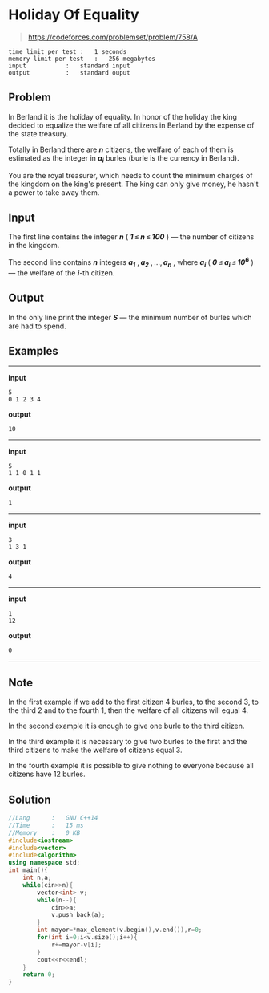# Holiday Of Equality

> https://codeforces.com/problemset/problem/758/A

```
time limit per test	:	1 seconds
memory limit per test	:	256 megabytes
input			:	standard input
output			:	standard ouput
```

## Problem

In Berland it is the holiday of equality. In honor of the holiday the king decided to equalize the welfare of all citizens in Berland by the expense of the state treasury.

Totally in Berland there are ***n*** citizens, the welfare of each of them is estimated as the integer in ***a<sub>i</sub>*** burles (burle is the currency in Berland).

You are the royal treasurer, which needs to count the minimum charges of the kingdom on the king's present. The king can only give money, he hasn't a power to take away them.

## Input

The first line contains the integer ***n*** ( ***1*** ≤ ***n*** ≤ ***100*** ) — the number of citizens in the kingdom.

The second line contains ***n*** integers ***a<sub>1</sub>*** , ***a<sub>2</sub>*** , ..., ***a<sub>n</sub>*** , where ***a<sub>i</sub>*** ( ***0*** ≤ ***a<sub>i</sub>*** ≤ ***10<sup>6</sup>*** ) — the welfare of the ***i***-th citizen.

## Output

In the only line print the integer ***S*** — the minimum number of burles which are had to spend.

## Examples

---
**input**
```
5
0 1 2 3 4
```
**output**
```
10
```
---
**input**
```
5
1 1 0 1 1
```
**output**
```
1
```
---
**input**
```
3
1 3 1
```
**output**
```
4
```
---
**input**
```
1
12
```
**output**
```
0
```
---

## Note

In the first example if we add to the first citizen 4 burles, to the second 3, to the third 2 and to the fourth 1, then the welfare of all citizens will equal 4.

In the second example it is enough to give one burle to the third citizen.

In the third example it is necessary to give two burles to the first and the third citizens to make the welfare of citizens equal 3.

In the fourth example it is possible to give nothing to everyone because all citizens have 12 burles.

## Solution

```c++
//Lang		:	GNU C++14
//Time		:	15 ms
//Memory	:	0 KB
#include<iostream>
#include<vector>
#include<algorithm>
using namespace std;
int main(){
	int n,a;
	while(cin>>n){
		vector<int> v;
		while(n--){
			cin>>a;
			v.push_back(a);
		}
		int mayor=*max_element(v.begin(),v.end()),r=0;
		for(int i=0;i<v.size();i++){
			r+=mayor-v[i];
		}
		cout<<r<<endl;
	}
	return 0;
}
```
